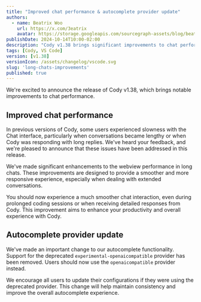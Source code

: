 ```yaml
---
title: "Improved chat performance & autocomplete provider update"
authors:
  - name: Beatrix Woo
    url: https://x.com/3eatrix
    avatar: https://storage.googleapis.com/sourcegraph-assets/blog/beatrix_avatar.png
publishDate: 2024-10-14T10:00-02:00
description: "Cody v1.38 brings significant improvements to chat performance and updates to the autocomplete provider."
tags: [Cody, VS Code]
version: [v1.38]
versionIcon: /assets/changelog/vscode.svg
slug: 'long-chats-improvements'
published: true
---
```


We're excited to announce the release of Cody v1.38, which brings notable improvements to chat performance.

## Improved chat performance

In previous versions of Cody, some users experienced slowness with the Chat interface, particularly when conversations became lengthy or when Cody was responding with long replies. We've heard your feedback, and we're pleased to announce that these issues have been addressed in this release.

We've made significant enhancements to the webview performance in long chats. These improvements are designed to provide a smoother and more responsive experience, especially when dealing with extended conversations.

You should now experience a much smoother chat interaction, even during prolonged coding sessions or when receiving detailed responses from Cody. This improvement aims to enhance your productivity and overall experience with Cody.

## Autocomplete provider update

We've made an important change to our autocomplete functionality. Support for the deprecated `experimental-openaicompatible` provider has been removed. Users should now use the `openaicompatible` provider instead. 

We encourage all users to update their configurations if they were using the deprecated provider. This change will help maintain consistency and improve the overall autocomplete experience.
